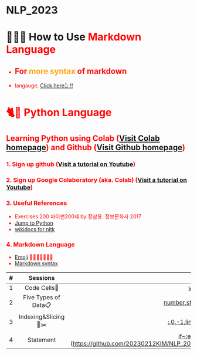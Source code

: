 # NLP_2023

# 🎼🐱🎵  **How to Use <font color = 'red'> Markdown Language**
- ## For <font color = 'orange'>  more syntax </font> of markdown
- langauge, [Click here👆 !!](https://www.markdownguide.org/basic-syntax/)

# 🐈🍊  **Python Language**

## **Learning Python** using **Colab** ([Visit Colab homepage](https://colab.research.google.com/?utm_source=scs-index)) and **Github** ([Visit Github homepage](https://github.com/))

### **1. Sign up github** ([Visit a tutorial on Youtube](https://www.youtube.com/watch?v=c-NikCpec7U))
### **2. Sign up Google Colaboratory** (aka. Colab) ([Visit a tutorial on Youtube](https://www.youtube.com/watch?v=2X_EU18OeYM))

### **3. Useful References**
- Exercises 200 파이썬200제 by 장삼용. 정보문화사 2017
- [Jump to Python](https://wikidocs.net/book/1)
- [wikidocs for nltk](https://wikidocs.net/21667)

### **4. Markdown Language**
* [Emoji](https://gist.github.com/rxaviers/7360908) 🐨🐹🐱🌻🐥🐻🐰
* [Markdown syntax](https://www.markdownguide.org/basic-syntax/)

|#|Sessions|Keywords|
|:-:|:-:|:-:|
|1|Code Cells🐾|[variable, assign](https://github.com/20230212KIM/NLP_2023/blob/main/1_CodeCells_Basic_.ipynb)|
|2|Five Types of Data📋|[number,string,list,tuple,dictionary](https://github.com/20230212KIM/NLP_2023/blob/main/2_FiveTypesofData.ipynb)|
|3|Indexing&Slicing📌✂️|[:,0,-1,link+,repeat*,,length len](https://github.com/20230212KIM/NLP_2023/blob/main/3_Indexing_Slicing.ipynb)|
|4| Statement |[if~:](https://github.com/20230212KIM/NLP_2023/blob/main/4_1_IfStatement.ipynb)[else~:](https://github.com/20230212KIM/NLP_2023/blob/main/4_2_ForStatement.ipynb)[try~:](https://github.com/20230212KIM/NLP_2023/blob/main/4_3_tryExceptElse_Statement.ipynb)[while~:](https://github.com/20230212KIM/NLP_2023/blob/main/4_4_WhileStatementwContinueBreak.ipynb||
